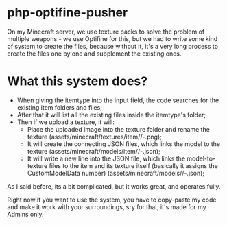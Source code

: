 # php-optifine-pusher
On my Minecraft server, we use texture packs to solve the problem of multiple weapons - we use Optifine for this, but we had to write some kind of system to create the files, because without it, it's a very long process to create the files one by one and supplement the existing ones.

# What this system does?
- When giving the itemtype into the input field, the code searches for the existing item folders and files;
- After that it will list all the existing files inside the itemtype's folder;
- Then if we upload a texture, it will:
  - Place the uploaded image into the texture folder and rename the texture (assets/minecraft/textures/item/<itemtype>/<itemtype>-<counter>.png);
  - It will create the connecting JSON files, which links the model to the texture (assets/minecraft/models/item/<itemtype>/<itemtype>-<counter>.json);
  - It will write a new line into the JSON file, which links the model-to-texture files to the item and its texture itself (basically it assigns the CustomModelData number) (assets/minecraft/models/<itemtype>/<itemtype>-<counter>.json);
 
As I said before, its a bit complicated, but it works great, and operates fully.

Right now if you want to use the system, you have to copy-paste my code and make it work with your surroundings, sry for that, it's made for my Admins only.


